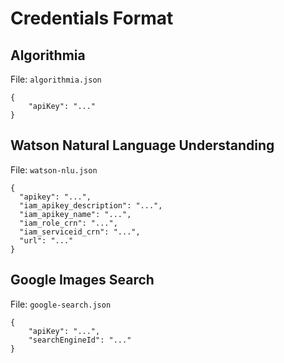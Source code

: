 # Credentials Format

## Algorithmia

File: `algorithmia.json`

```
{
	"apiKey": "..."
}
```

## Watson Natural Language Understanding

File: `watson-nlu.json`

```
{
  "apikey": "...",
  "iam_apikey_description": "...",
  "iam_apikey_name": "...",
  "iam_role_crn": "...",
  "iam_serviceid_crn": "...",
  "url": "..."
}
```

## Google Images Search

File: `google-search.json`

```
{
	"apiKey": "...",
	"searchEngineId": "..."
}
```
